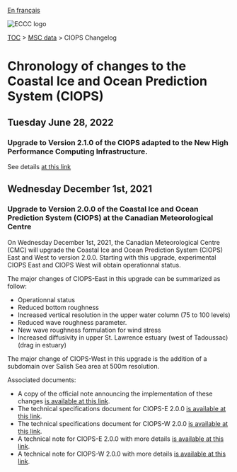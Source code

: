 [En français](changelog_ciops_fr.md)

![ECCC logo](../../img_eccc-logo.png)

[TOC](../../readme_en.md) > [MSC data](../readme_en.md) > CIOPS Changelog

# Chronology of changes to the Coastal Ice and Ocean Prediction System (CIOPS)

## Tuesday June 28, 2022

### Upgrade to Version 2.1.0 of the CIOPS adapted to the New High Performance Computing Infrastructure.

See details [at this link](../changelog_multisystems_en.md)

## Wednesday December 1st, 2021

### Upgrade to Version 2.0.0 of the Coastal Ice and Ocean Prediction System (CIOPS) at the Canadian Meteorological Centre

On Wednesday December 1st, 2021, the Canadian Meteorological Centre (CMC) will upgrade the Coastal Ice and Ocean Prediction System (CIOPS) East and West to version 2.0.0. Starting with this upgrade, experimental CIOPS East and CIOPS West will obtain operationnal status.

The major changes of CIOPS-East in this upgrade can be summarized as follow:

* Operationnal status
* Reduced bottom roughness
* Increased vertical resolution in the upper water column (75 to 100 levels)
* Reduced wave roughness parameter.
* New wave roughness formulation for wind stress 
* Increased diffusivity in upper St. Lawrence estuary (west of Tadoussac) (drag in estuary)

The major change of CIOPS-West in this upgrade is the addition of a subdomain over Salish Sea area at 500m resolution.

Associated documents:

* A copy of the official note announcing the implementation of these changes [is available at this link](http://dd.meteo.gc.ca/doc/genots/2021/11/26/NOCN03_CWAO_262118___50159).
* The technical specifications document for CIOPS-E 2.0.0 [is available at this link](https://collaboration.cmc.ec.gc.ca/cmc/cmoi/product_guide/docs/tech_specifications/tech_specifications_CIOPS-EAST_2.0.0_e.pdf).
* The technical specifications document for CIOPS-W 2.0.0 [is available at this link](https://collaboration.cmc.ec.gc.ca/cmc/cmoi/product_guide/docs/tech_specifications/tech_specifications_CIOPS-WEST_2.0.0_e.pdf).
* A technical note for CIOPS-E 2.0.0 with more details [is available at this link](https://collaboration.cmc.ec.gc.ca/cmc/cmoi/product_guide/docs/tech_notes/technote_ciops-east-200_e.pdf).
* A technical note for CIOPS-W 2.0.0 with more details [is available at this link](https://collaboration.cmc.ec.gc.ca/cmc/cmoi/product_guide/docs/tech_notes/technote_ciops-west-200_e.pdf).
